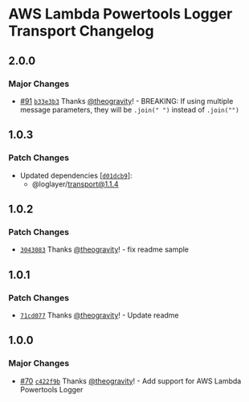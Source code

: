 # AWS Lambda Powertools Logger Transport Changelog

## 2.0.0

### Major Changes

- [#91](https://github.com/loglayer/loglayer/pull/91) [`b33e3b3`](https://github.com/loglayer/loglayer/commit/b33e3b3d3cd7e0469ed1763ae2ce6fdc6ecb43f2) Thanks [@theogravity](https://github.com/theogravity)! - BREAKING: If using multiple message parameters, they will be `.join(" ")` instead of `.join("")`

## 1.0.3

### Patch Changes

- Updated dependencies [[`d01dcb9`](https://github.com/loglayer/loglayer/commit/d01dcb91517ed1cb2b425799ab3432d36721bf46)]:
  - @loglayer/transport@1.1.4

## 1.0.2

### Patch Changes

- [`3043083`](https://github.com/loglayer/loglayer/commit/30430831de1463ce63d7100f8e41312b3dc830ab) Thanks [@theogravity](https://github.com/theogravity)! - fix readme sample

## 1.0.1

### Patch Changes

- [`71cd077`](https://github.com/loglayer/loglayer/commit/71cd07788b8cdfd4a465a1fa813c73b6d719bcab) Thanks [@theogravity](https://github.com/theogravity)! - Update readme

## 1.0.0

### Major Changes

- [#70](https://github.com/loglayer/loglayer/pull/70) [`c422f9b`](https://github.com/loglayer/loglayer/commit/c422f9bb3eca7c0fe330c6d9af1288b47c80f30b) Thanks [@theogravity](https://github.com/theogravity)! - Add support for AWS Lambda Powertools Logger
